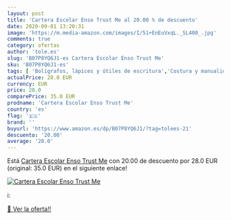 ```yaml
---
layout: post
title: 'Cartera Escolar Enso Trust Me al 20.00 % de descuento'
date: 2020-09-01 13:20:31
image: 'https://m.media-amazon.com/images/I/51+EnEuVxqL._SL400_.jpg'
comments: true
category: ofertas
author: 'tole.es'
slug: 'B07P8YQ6J1-es Cartera Escolar Enso Trust Me'
sku: 'B07P8YQ6J1-es'
tags: [ 'Bolígrafos, lápices y útiles de escritura','Costura y manualidades','Dibujo','Hogar y cocina','Lápices','Marcadores','Materiales de dibujo','Oficina y papelería','Portaminas','Rotuladores y subrayadores','Subrayadores','escolar', ]
actualPrice: 28.0 EUR
currency: EUR
price: 28.0
comparePrice: 35.0 EUR
prodname: 'Cartera Escolar Enso Trust Me'
country: 'es'
flag: '🇪🇸'
brand: ''
buyurl: 'https://www.amazon.es/dp/B07P8YQ6J1/?tag=tolees-21'
descuento: '20.00'
average: '28.0'
---
```


Está [Cartera Escolar Enso Trust Me](https://www.amazon.es/dp/B07P8YQ6J1/?tag=tolees-21) con 20.00 de descuento por 28.0 EUR (original: 35.0 EUR) en el siguiente enlace!

[![Cartera Escolar Enso Trust Me](https://m.media-amazon.com/images/I/51+EnEuVxqL._SL400_.jpg)](https://www.amazon.es/dp/B07P8YQ6J1/?tag=tolees-21)

ℹ️:


[🛒 Ver la oferta!!](https://www.amazon.es/dp/B07P8YQ6J1/?tag=tolees-21)
